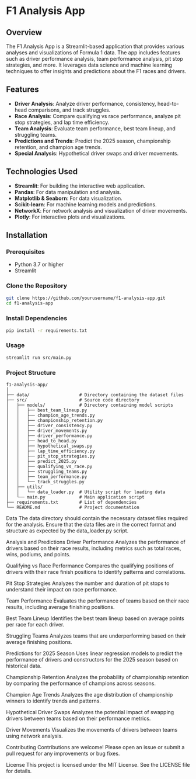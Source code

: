    # F1 Analysis App

   ## Overview
   The F1 Analysis App is a Streamlit-based application that provides various analyses and visualizations of Formula 1 data. The app includes features such as driver performance analysis, team performance analysis, pit stop strategies, and more. It leverages data science and machine learning techniques to offer insights and predictions about the F1 races and drivers.

   ## Features
   - **Driver Analysis**: Analyze driver performance, consistency, head-to-head comparisons, and track struggles.
   - **Race Analysis**: Compare qualifying vs race performance, analyze pit stop strategies, and lap time efficiency.
   - **Team Analysis**: Evaluate team performance, best team lineup, and struggling teams.
   - **Predictions and Trends**: Predict the 2025 season, championship retention, and champion age trends.
   - **Special Analysis**: Hypothetical driver swaps and driver movements.

   ## Technologies Used
   - **Streamlit**: For building the interactive web application.
   - **Pandas**: For data manipulation and analysis.
   - **Matplotlib & Seaborn**: For data visualization.
   - **Scikit-learn**: For machine learning models and predictions.
   - **NetworkX**: For network analysis and visualization of driver movements.
   - **Plotly**: For interactive plots and visualizations.

   ## Installation

   ### Prerequisites
   - Python 3.7 or higher
   - Streamlit

   ### Clone the Repository
   ```bash
   git clone https://github.com/yourusername/f1-analysis-app.git
   cd f1-analysis-app
   ```

   ### Install Dependencies
   ```bash
   pip install -r requirements.txt
   ```

   ### Usage
   ```bash
   streamlit run src/main.py
   ```

   ### Project Structure
   ```
   f1-analysis-app/
   │
   ├── data/                   # Directory containing the dataset files
   ├── src/                    # Source code directory
   │   ├── models/             # Directory containing model scripts
   │   │   ├── best_team_lineup.py
   │   │   ├── champion_age_trends.py
   │   │   ├── championship_retention.py
   │   │   ├── driver_consistency.py
   │   │   ├── driver_movements.py
   │   │   ├── driver_performance.py
   │   │   ├── head_to_head.py
   │   │   ├── hypothetical_swaps.py
   │   │   ├── lap_time_efficiency.py
   │   │   ├── pit_stop_strategies.py
   │   │   ├── predict_2025.py
   │   │   ├── qualifying_vs_race.py
   │   │   ├── struggling_teams.py
   │   │   ├── team_performance.py
   │   │   └── track_struggles.py
   │   ├── utils/
   │   │   └── data_loader.py  # Utility script for loading data
   │   └── main.py             # Main application script
   ├── requirements.txt        # List of dependencies
   └── README.md               # Project documentation
   ```

   Data
   The data directory should contain the necessary dataset files required for the analysis. Ensure that the data files are in the correct format and structure as expected by the data_loader.py script.

   Analysis and Predictions
   Driver Performance
   Analyzes the performance of drivers based on their race results, including metrics such as total races, wins, podiums, and points.

   Qualifying vs Race Performance
   Compares the qualifying positions of drivers with their race finish positions to identify patterns and correlations.

   Pit Stop Strategies
   Analyzes the number and duration of pit stops to understand their impact on race performance.

   Team Performance
   Evaluates the performance of teams based on their race results, including average finishing positions.

   Best Team Lineup
   Identifies the best team lineup based on average points per race for each driver.

   Struggling Teams
   Analyzes teams that are underperforming based on their average finishing positions.

   Predictions for 2025 Season
   Uses linear regression models to predict the performance of drivers and constructors for the 2025 season based on historical data.

   Championship Retention
   Analyzes the probability of championship retention by comparing the performance of champions across seasons.

   Champion Age Trends
   Analyzes the age distribution of championship winners to identify trends and patterns.

   Hypothetical Driver Swaps
   Analyzes the potential impact of swapping drivers between teams based on their performance metrics.

   Driver Movements
   Visualizes the movements of drivers between teams using network analysis.

   Contributing
   Contributions are welcome! Please open an issue or submit a pull request for any improvements or bug fixes.

   License
   This project is licensed under the MIT License. See the LICENSE file for details.
